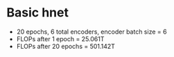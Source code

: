 # Basic hnet

- 20 epochs, 6 total encoders, encoder batch size = 6
- FLOPs after 1 epoch = 25.061T
- FLOPs after 20 epochs = 501.142T
